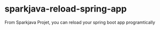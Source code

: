 # sparkjava-reload-spring-app
From Sparkjava Projet, you can reload your spring boot app programtically

